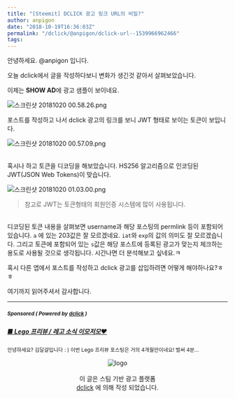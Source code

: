 ```yaml
---
title: "[Steemit] DCLICK 광고 링크 URL의 비밀?"
author: anpigon
date: "2018-10-19T16:36:03Z"
permalink: "/dclick/@anpigon/dclick-url--1539966962466"
tags:
---
```

안녕하세요. @anpigon 입니다.

오늘 dclick에서 글을 작성하다보니 변화가 생긴것 같아서 살펴보았습니다. 

이제는 **SHOW AD**에 광고 샘플이 보이네요.

![스크린샷 20181020 00.58.26.png](https://files.steempeak.com/file/steempeak/anpigon/vPQlAMxz-E18489E185B3E1848FE185B3E18485E185B5E186ABE18489E185A3E186BA202018-10-202000.58.26.png)

포스트를 작성하고 나서 dclick 광고의 링크를 보니 JWT 형태로 보이는 토큰이 보입니다. 

![스크린샷 20181020 00.57.09.png](https://files.steempeak.com/file/steempeak/anpigon/3XYzwxvC-E18489E185B3E1848FE185B3E18485E185B5E186ABE18489E185A3E186BA202018-10-202000.57.09.png)

<br>혹시나 하고 토큰을 디코딩을 해보았습니다. HS256 알고리즘으로 인코딩된 JWT(JSON Web Tokens)이 맞습니다. 

![스크린샷 20181020 01.03.00.png](https://files.steempeak.com/file/steempeak/anpigon/2OPdZyVl-E18489E185B3E1848FE185B3E18485E185B5E186ABE18489E185A3E186BA202018-10-202001.03.00.png)

> 참고로 JWT는 토큰형태의 회원인증 시스템에 많이 사용됩니다.

<br>디코딩된 토큰 내용을 살펴보면 username과 해당 포스팅의 permlink 등이 포함되어있습니다. `a` 에 있는 203값은 잘 모르겠네요. `iat`와 `exp`의 값의 의미도 잘 모르겠습니다. 그리고 토큰에 포함되어 있는 `s`값은 해당 포스트에 등록된 광고가 맞는지 체크하는 용도로 사용될 것으로 생각됩니다. 시간나면 더 분석해보고 싶네요.ㅋ

혹시 다른 앱에서 포스트를 작성하고 dclick 광고를 삽입하려면 어떻게 해야하나요?ㅎㅎ


여기까지 읽어주셔서 감사합니다.



***
#####  <sub> **Sponsored ( Powered by [dclick](https://www.dclick.io) )** </sub>
##### [■ Lego 프리뷰 / 레고 소식 이모저모♥](https://api.dclick.io/v1/c?x=eyJhbGciOiJIUzI1NiIsInR5cCI6IkpXVCJ9.eyJjIjoiYW5waWdvbiIsInMiOiJkY2xpY2stdXJsLS0xNTM5OTY2OTYyNDY2IiwiYSI6WzE2OF0sInVybCI6Imh0dHBzOi8vc3RlZW1pdC5jb20vZGNsaWNrL0BraW1lZ2dnZy8tbGVnby0tMTUzOTg3Mjg3NTQ0NiIsImlhdCI6MTUzOTk2Njk2MiwiZXhwIjoxODU1MzI2OTYyfQ.P3CjaBe6zUK-H01RDopPmj5t-pNQIwu9ZXQyAKACisM)
<sup>안녕하세요? 김달걀입니다 : ) 이번 Lego 프리뷰 포스팅은 거의 4개월만이네요! 벌써 4분...</sup>
<br><center>![logo](https://steemitimages.com/200x100/https://cdn.steemitimages.com/DQmbjkrc5UT4GgZXygAnS3mLrboAy7Y8gr7R7guB8HG3f5n/logopad500.png)<br><br>이 글은 스팀 기반 광고 플랫폼<br>[dclick](https://www.dclick.io) 에 의해 작성 되었습니다.</center>